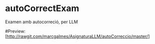 # autoCorrectExam
Examen amb autocorreció, per LLM

#Preview: [http://rawgit.com/marcgalmes/AsignaturaLLM/autoCorreccio/master/]
